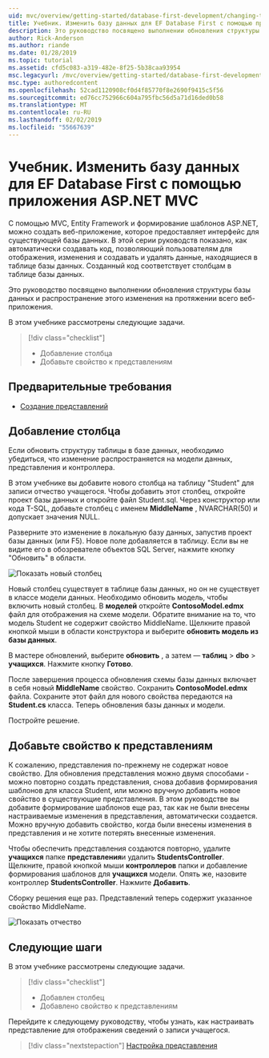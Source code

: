 ```yaml
---
uid: mvc/overview/getting-started/database-first-development/changing-the-database
title: Учебник. Изменить базу данных для EF Database First с помощью приложения ASP.NET MVC
description: Это руководство посвящено выполнении обновления структуры базы данных и распространение этого изменения на протяжении всего веб-приложения.
author: Rick-Anderson
ms.author: riande
ms.date: 01/28/2019
ms.topic: tutorial
ms.assetid: cfd5c083-a319-482e-8f25-5b38caa93954
msc.legacyurl: /mvc/overview/getting-started/database-first-development/changing-the-database
msc.type: authoredcontent
ms.openlocfilehash: 52cad1120908cf0d4f85770f8e2690f9415c5f56
ms.sourcegitcommit: ed76cc752966c604a795fbc56d5a71d16ded0b58
ms.translationtype: MT
ms.contentlocale: ru-RU
ms.lasthandoff: 02/02/2019
ms.locfileid: "55667639"
---
```

# <a name="tutorial-change-the-database-for-ef-database-first-with-aspnet-mvc-app"></a>Учебник. Изменить базу данных для EF Database First с помощью приложения ASP.NET MVC

С помощью MVC, Entity Framework и формирование шаблонов ASP.NET, можно создать веб-приложение, которое предоставляет интерфейс для существующей базы данных. В этой серии руководств показано, как автоматически создавать код, позволяющий пользователям для отображения, изменения и создавать и удалять данные, находящиеся в таблице базы данных. Созданный код соответствует столбцам в таблице базы данных.

Это руководство посвящено выполнении обновления структуры базы данных и распространение этого изменения на протяжении всего веб-приложения.

В этом учебнике рассмотрены следующие задачи.

> [!div class="checklist"]
> * Добавление столбца
> * Добавьте свойство к представлениям

## <a name="prerequisites"></a>Предварительные требования

* [Создание представлений](generating-views.md)

## <a name="add-a-column"></a>Добавление столбца

Если обновить структуру таблицы в базе данных, необходимо убедиться, что изменение распространяется на модели данных, представления и контроллера.

В этом учебнике вы добавите нового столбца на таблицу "Student" для записи отчество учащегося. Чтобы добавить этот столбец, откройте проект базы данных и откройте файл Student.sql. Через конструктор или кода T-SQL, добавьте столбец с именем **MiddleName** , NVARCHAR(50) и допускает значения NULL.

Разверните это изменение в локальную базу данных, запустив проект базы данных (или F5). Новое поле добавляется в таблицу. Если вы не видите его в обозревателе объектов SQL Server, нажмите кнопку "Обновить" в области.

![Показать новый столбец](changing-the-database/_static/image2.png)

Новый столбец существует в таблице базы данных, но он не существует в классе модели данных. Необходимо обновить модель, чтобы включить новый столбец. В **моделей** откройте **ContosoModel.edmx** файл для отображения на схеме модели. Обратите внимание на то, что модель Student не содержит свойство MiddleName. Щелкните правой кнопкой мыши в области конструктора и выберите **обновить модель из базы данных**.

В мастере обновлений, выберите **обновить** , а затем — **таблиц** > **dbo** > **учащихся**. Нажмите кнопку **Готово**.

После завершения процесса обновления схемы базы данных включает в себя новый **MiddleName** свойство. Сохранить **ContosoModel.edmx** файла. Сохраните этот файл для нового свойства передаются на **Student.cs** класса. Теперь обновления базы данных и модели.

Постройте решение.

## <a name="add-the-property-to-the-views"></a>Добавьте свойство к представлениям

К сожалению, представления по-прежнему не содержат новое свойство. Для обновления представления можно двумя способами - можно повторно создать представления, снова добавив формирования шаблонов для класса Student, или можно вручную добавить новое свойство в существующие представления. В этом руководстве вы добавите формирование шаблонов еще раз, так как не были внесены настраиваемые изменения в представления, автоматически создается. Можно вручную добавить свойство, когда были внесены изменения в представления и не хотите потерять внесенные изменения.

Чтобы обеспечить представления создаются повторно, удалите **учащихся** папке **представления**и удалить **StudentsController**. Щелкните, правой кнопкой мыши **контроллеров** папки и добавление формирования шаблонов для **учащихся** модели. Опять же, назовите контроллер **StudentsController**. Нажмите **Добавить**.

Сборку решения еще раз. Представлений теперь содержит указанное свойство MiddleName.

![Показать отчество](changing-the-database/_static/image5.png)

## <a name="next-steps"></a>Следующие шаги

В этом учебнике рассмотрены следующие задачи.

> [!div class="checklist"]
> * Добавлен столбец
> * Добавлено свойство к представлениям

Перейдите к следующему руководству, чтобы узнать, как настраивать представление для отображения сведений о записи учащегося.
> [!div class="nextstepaction"]
> [Настройка представления](customizing-a-view.md)